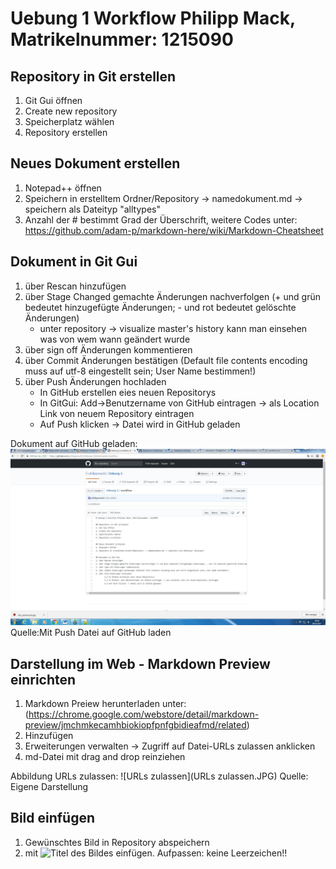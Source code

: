 # Uebung 1 Workflow Philipp Mack, Matrikelnummer: 1215090

## Repository in Git erstellen
1. Git Gui öffnen
2. Create new repository
3. Speicherplatz wählen
4. Repository erstellen

## Neues Dokument erstellen
1. Notepad++ öffnen
2. Speichern in erstelltem Ordner/Repository -> namedokument.md -> speichern als Dateityp "alltypes"
3. Anzahl der # bestimmt Grad der Überschrift, weitere Codes unter: https://github.com/adam-p/markdown-here/wiki/Markdown-Cheatsheet

## Dokument in Git Gui
1. über Rescan hinzufügen
2. über Stage Changed gemachte Änderungen nachverfolgen (+ und grün bedeutet hinzugefügte Änderungen; - und rot bedeutet gelöschte Änderungen)
	* unter repository -> visualize master's history kann man einsehen was von wem wann geändert wurde
3. über sign off Änderungen kommentieren
4. über Commit Änderungen bestätigen (Default file contents encoding muss auf utf-8 eingestellt sein; User Name bestimmen!)
5. über Push Änderungen hochladen
	* In GitHub erstellen eies neuen Repositorys
	* In GitGui: Add->Benutzername von GitHub eintragen -> als Location Link von neuem Repository eintragen 
	* Auf Push klicken -> Datei wird in GitHub geladen

Dokument auf GitHub geladen:
![Mit Push Datei auf GitHub laden](github.JPG)
Quelle:Mit Push Datei auf GitHub laden

## Darstellung im Web - Markdown Preview einrichten
1. Markdown Preiew herunterladen unter: (https://chrome.google.com/webstore/detail/markdown-preview/jmchmkecamhbiokiopfpnfgbidieafmd/related) 
2. Hinzufügen
3. Erweiterungen verwalten -> Zugriff auf Datei-URLs zulassen anklicken
4. md-Datei mit drag and drop reinziehen
	
Abbildung URLs zulassen:
![URLs zulassen](URLs zulassen.JPG)
Quelle: Eigene Darstellung

## Bild einfügen
1. Gewünschtes Bild in Repository abspeichern
2. mit ![Titel des Bildes](DateinameimOrdner.jpg) einfügen. Aufpassen: keine Leerzeichen!!

	


